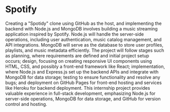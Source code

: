 ﻿# Spotify

Creating a "Spotidy" clone using GitHub as the host, and implementing the backend with Node.js and MongoDB involves building a music streaming application inspired by Spotify. Node.js will handle the server-side operations, including user authentication, music catalog management, and API integrations. MongoDB will serve as the database to store user profiles, playlists, and music metadata efficiently. The project will follow stages such as planning, where requirements are defined and initial project setup occurs; design, focusing on creating responsive UI components using HTML, CSS, and possibly a front-end framework like React; implementation, where Node.js and Express.js set up the backend APIs and integrate with MongoDB for data storage; testing to ensure functionality and resolve any bugs; and deployment on GitHub Pages for front-end hosting and services like Heroku for backend deployment. This internship project provides valuable experience in full-stack development, emphasizing Node.js for server-side operations, MongoDB for data storage, and GitHub for version control and hosting.
